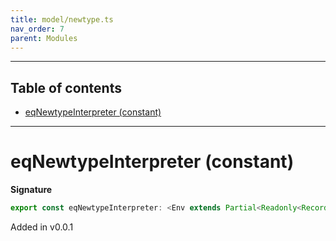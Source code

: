 ```yaml
---
title: model/newtype.ts
nav_order: 7
parent: Modules
---
```


---

<h2 class="text-delta">Table of contents</h2>

- [eqNewtypeInterpreter (constant)](#eqnewtypeinterpreter-constant)

---

# eqNewtypeInterpreter (constant)

**Signature**

```ts
export const eqNewtypeInterpreter: <Env extends Partial<Readonly<Record<"EqURI", any>>>>() => ModelAlgebraNewtype<"EqURI", Env> = ...
```

Added in v0.0.1
